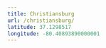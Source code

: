 ```yaml
---
title: Christiansburg
url: /christiansburg/
latitude: 37.1298517
longitude: -80.40893890000001
---
```

